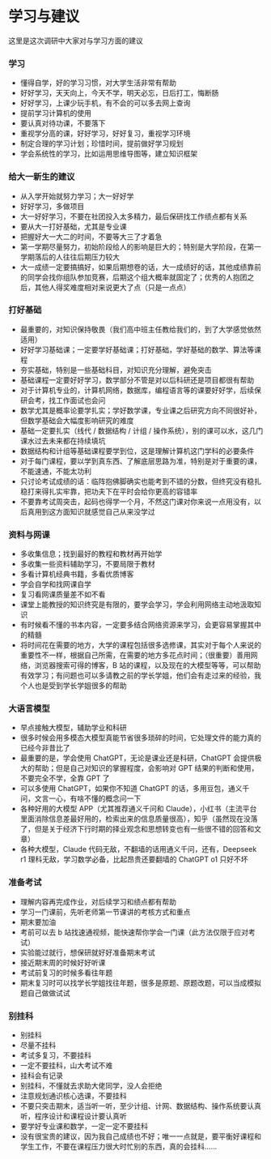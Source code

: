 # 学习与建议

这里是这次调研中大家对与学习方面的建议

### 学习

- 懂得自学，好的学习习惯，对大学生活非常有帮助
- 好好学习，天天向上，今天不学，明天必忘，日后打工，悔断肠
- 好好学习，上课少玩手机，有不会的可以多去网上查询
- 提前学习计算机的使用
- 要认真对待功课，不要落下
- 重视学分高的课，好好学习，好好复习，重视学习环境
- 制定合理的学习计划；珍惜时间，提前做好学习规划
- 学会系统性的学习，比如运用思维导图等，建立知识框架

### 给大一新生的建议

- 从入学开始就努力学习；大一好好学
- 好好学习，多做项目
- 大一好好学习，不要在社团投入太多精力，最后保研找工作绩点都有关系
- 要从大一打好基础，尤其是专业课
- 把握好大一大二的时间，不要等大三了才着急
- 第一学期尽量努力，初始阶段给人的影响是巨大的；特别是大学阶段，在第一学期落后的人往往后期压力较大
- 大一成绩一定要搞搞好，如果后期想卷的话，大一成绩好的话，其他成绩靠前的同学会找你组队参加竞赛，后期这个组大概率就固定了；优秀的人抱团之后，其他人得奖难度相对来说更大了点（只是一点点）

### 打好基础

- 最重要的，对知识保持敬畏（我们高中班主任教给我们的，到了大学感觉依然适用）
- 好好学习基础课；一定要学好基础课；打好基础，学好基础的数学、算法等课程
- 夯实基础，特别是一些基础科目，对知识充分理解，避免突击
- 基础课程一定要好好学习，数学部分不管是对以后科研还是项目都很有帮助
- 对于计算机专业的，计算机网络，数据库，编程语言等的课要好好学，后续保研会考，找工作面试也会问
- 数学尤其是概率论要学扎实；学好数学课，专业课之后研究方向不同很好补，但数学基础会大幅度影响研究的难度
- 基础一定要扎实（线代 / 数据结构 / 计组 / 操作系统），别的课可以水，这几门课水过去未来都在持续填坑
- 数据结构和计组等基础课程要学到位，这是理解计算机这门学科的必要条件
- 对于每门课程，要以学到真东西、了解底层思路为准，特别是对于重要的课，不能速通，不能太功利
- 只讨论考试成绩的话：临阵抱佛脚确实也能考到不错的分数，但终究没有稳扎稳打来得扎实牢靠，把功夫下在平时会给你更高的容错率
- 不要靠考试周突击，起码也得学一个月，不然这门课对你来说一点用没有，以后真用到这方面知识就感觉自己从来没学过

### 资料与网课

- 多收集信息；找到最好的教程和教材再开始学
- 多收集一些资料辅助学习，不要局限于教材
- 多看计算机经典书籍，多看优质博客
- 学会自学和找网课自学
- 复习看网课质量差不如不看
- 课堂上能教授的知识终究是有限的，要学会学习，学会利用网络主动地汲取知识
- 有时候看不懂的书本内容，一定要多结合网络资源来学习，会更容易掌握其中的精髓
- 将时间花在需要的地方，大学的课程包括很多选修课，其实对于每个人来说的重要性不一样，根据自己所需，在需要的地方多花点时间；（很重要）善用网络，浏览器搜索可得的博客，B 站的课程，以及现在的大模型等等，可以帮助有效学习；有问题也可以多请教之前的学长学姐，他们会有走过来的经验，我个人也是受到学长学姐很多的帮助

### 大语言模型

- 早点接触大模型，辅助学业和科研
- 很多时候会用多模态大模型真能节省很多琐碎的时间，它处理文件的能力真的已经今非昔比了
- 最重要的是，学会使用 ChatGPT，无论是课业还是科研，ChatGPT 会提供极大的帮助；但是自己对知识的掌握程度，会影响对 GPT 结果的判断和使用，不要完全不学，全靠 GPT 了
- 可以多使用 ChatGPT，如果你不知道 ChatGPT 的话，多用豆包，通义千问，文言一心，有啥不懂的概念问一下
- 各种好用的大模型 APP（尤其推荐通义千问和 Claude），小红书（主流平台里面消除信息差最好用的，检索出来的信息质量很高），知乎（虽然现在没落了，但是关于经济下行时期的择业观念和思想转变也有一些很不错的回答和文章）
- 各种大模型，Claude 代码无敌，不翻墙的话用通义千问，还有，Deepseek r1 理科无敌，学习数学必备，比起昂贵还要翻墙的 ChatGPT o1 只好不坏

### 准备考试

- 理解内容再完成作业，对后续学习和绩点都有帮助
- 学习一门课前，先听老师第一节课讲的考核方式和重点
- 期末要加油
- 考前可以去 b 站找速通视频，能快速帮你学会一门课（此方法仅限于应对考试）
- 实验能过就行，想保研就好好准备期末考试
- 接近期末周的时候好好听课
- 考试前复习的时候多看往年题
- 期末复习时可以找学长学姐找往年题，很多是原题、原题改题，可以当成模拟题自己做做试试

### 别挂科

- 别挂科
- 尽量不挂科
- 考试多复习，不要挂科
- 一定不要挂科，山大考试不难
- 挂科会有记录
- 别挂科，不懂就去求助大佬同学，没人会拒绝
- 注意规划通识核心选课，不要挂科
- 不要只突击期末，适当听一听，至少计组、计网、数据结构、操作系统要认真听，程序设计和课程设计要认真听
- 要学好专业课和数学，一定一定不要挂科
- 没有很宝贵的建议，因为我自己成绩也不好；唯一一点就是，要平衡好课程和学生工作，不要在课程压力很大时忙别的东西，真的会挂科……
